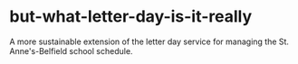 # but-what-letter-day-is-it-really
A more sustainable extension of the letter day service for managing the St. Anne's-Belfield school schedule.
